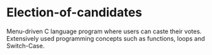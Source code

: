 # Election-of-candidates
Menu-driven C language program where users can caste their votes.  Extensively used programming concepts such as functions, loops and Switch-Case.
